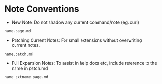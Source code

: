 # Note Conventions 

- New Note: Do not shadow any current command/note (eg. curl) 

`name.page.md`

- Patching Current Notes: For small extensions without overwriting current notes.

`name.patch.md`

- Full Expansion Notes: To assist in help docs etc, include reference to the name in patch.md

`name_extname.page.md`

